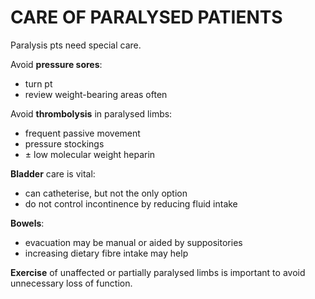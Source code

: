 # CARE OF PARALYSED PATIENTS

Paralysis pts need special care.

Avoid **pressure sores**:

- turn pt
- review weight-bearing areas often

Avoid **thrombolysis** in paralysed limbs:

- frequent passive movement
- pressure stockings
- ± low molecular weight heparin

**Bladder** care is vital:

- can catheterise, but not the only option
- do not control incontinence by reducing fluid intake

**Bowels**:

- evacuation may be manual or aided by suppositories
- increasing dietary fibre intake may help

**Exercise** of unaffected or partially paralysed limbs is important to avoid unnecessary loss of function.